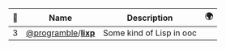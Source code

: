 |:star2: | Name | Description | 🌍|
|---|---|---|---|
|3|[@programble](https://github.com/programble)/[**lixp**](https://github.com/programble/lixp)|Some kind of Lisp in ooc||

